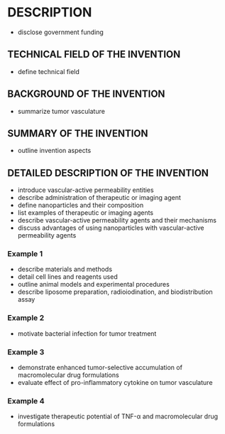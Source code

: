 # DESCRIPTION

- disclose government funding

## TECHNICAL FIELD OF THE INVENTION

- define technical field

## BACKGROUND OF THE INVENTION

- summarize tumor vasculature

## SUMMARY OF THE INVENTION

- outline invention aspects

## DETAILED DESCRIPTION OF THE INVENTION

- introduce vascular-active permeability entities
- describe administration of therapeutic or imaging agent
- define nanoparticles and their composition
- list examples of therapeutic or imaging agents
- describe vascular-active permeability agents and their mechanisms
- discuss advantages of using nanoparticles with vascular-active permeability agents

### Example 1

- describe materials and methods
- detail cell lines and reagents used
- outline animal models and experimental procedures
- describe liposome preparation, radioiodination, and biodistribution assay

### Example 2

- motivate bacterial infection for tumor treatment

### Example 3

- demonstrate enhanced tumor-selective accumulation of macromolecular drug formulations
- evaluate effect of pro-inflammatory cytokine on tumor vasculature

### Example 4

- investigate therapeutic potential of TNF-α and macromolecular drug formulations

